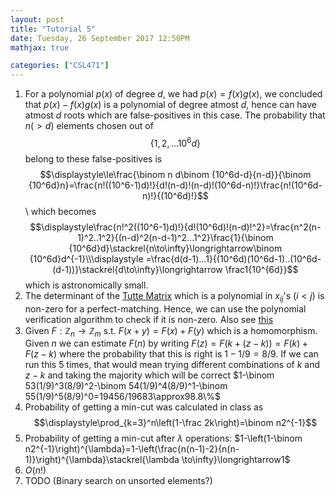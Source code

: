 ```yaml
---
layout: post
title: "Tutorial 5"
date: Tuesday, 26 September 2017 12:50PM
mathjax: true

categories: ["CSL471"]
---
```

1. For a polynomial $p(x)$ of degree $d$, we had $p(x)=f(x)g(x)$, we concluded that $p(x)-f(x)g(x)$ is a polynomial of degree atmost $d$, hence can have atmost $d$ roots which are false-positives in this case. The probability that $n(>d)$ elements chosen out of $$\{1,2,\ldots10^6d\}$$ belong to these false-positives is
$$\displaystyle\le\frac{\binom n d\binom {10^6d-d}{n-d}}{\binom {10^6d}n}=\frac{n!((10^6-1)d)!}{d!(n-d)!(n-d)!(10^6d-n)!}\frac{n!(10^6d-n)!}{(10^6d)!}$$\\
which becomes $$\displaystyle\frac{n!^2((10^6-1)d)!}{d!(10^6d)!(n-d)!^2}=\frac{n^2(n-1)^2..1^2}{(n-d)^2(n-d-1)^2...1^2}\frac{1}{\binom {10^6d}d}\stackrel{n\to\infty}\longrightarrow\binom {10^6d}d^{-1}\\\displaystyle
=\frac{d(d-1)...1}{(10^6d)(10^6d-1)..(10^6d-(d-1))}\stackrel{d\to\infty}\longrightarrow \frac1{10^{6d}}$$ which is astronomically small.
2. The determinant of the [Tutte Matrix](https://en.wikipedia.org/wiki/Tutte_matrix) which is a polynomial in $x_{ij}$'s $(i<j)$ is non-zero for a perfect-matching. Hence, we can use the polynomial verification algorithm to check if it is non-zero. Also see [this](http://www.imsc.res.in/~meena/matching/lecture7.pdf)
3. Given $F:{\mathbb Z_n}\to{\mathbb Z_m}$ s.t. $F(x+y)=F(x)+F(y)$ which is a homomorphism. Given $n$ we can estimate $F(n)$ by writing $F(z)=F(k+(z-k))=F(k)+F(z-k)$ where the probability that this is right is $1-1/9=8/9$. If we can run this 5 times, that would mean trying different combinations of $k$ and $z-k$ and taking the majority which will be correct $1-\binom 53(1/9)^3(8/9)^2-\binom 54(1/9)^4(8/9)^1-\binom 55(1/9)^5(8/9)^0=19456/19683\approx98.8\%$
4. Probability of getting a min-cut was calculated in class as $$\displaystyle\prod_{k=3}^n\left(1-\frac 2k\right)=\binom n2^{-1}$$
5. Probability of getting a min-cut after $\lambda$ operations: $1-\left(1-\binom n2^{-1}\right)^{\lambda}=1-\left(\frac{n(n-1)-2}{n(n-1)}\right)^{\lambda}\stackrel{\lambda \to\infty}\longrightarrow1$
6. $O(n!)$
7. TODO (Binary search on unsorted elements?)
